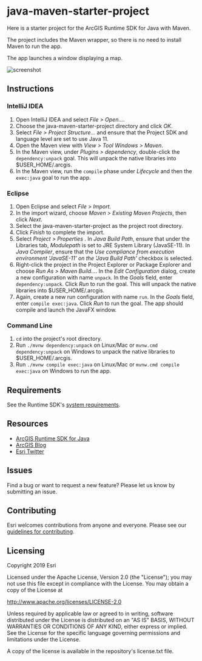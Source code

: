 # java-maven-starter-project

Here is a starter project for the ArcGIS Runtime SDK for Java with Maven.

The project includes the Maven wrapper, so there is no need to install Maven to run the app.

The app launches a window displaying a map.

![screenshot](screenshot.png)

## Instructions

### IntelliJ IDEA

1. Open IntelliJ IDEA and select _File > Open..._.
2. Choose the java-maven-starter-project directory and click _OK_.
3. Select _File > Project Structure..._ and ensure that the Project SDK and language level are set to use Java 11.
4. Open the Maven view with _View > Tool Windows > Maven_.
5. In the Maven view, under _Plugins > dependency_, double-click the `dependency:unpack` goal. This will unpack the native libraries into $USER_HOME/.arcgis.
6. In the Maven view, run the `compile` phase under _Lifecycle_ and then the `exec:java` goal to run the app.

### Eclipse

1. Open Eclipse and select _File > Import_.
2. In the import wizard, choose _Maven > Existing Maven Projects_, then click _Next_.
3. Select the java-maven-starter-project as the project root directory.
4. Click _Finish_ to complete the import.
5. Select _Project > Properties_ . In _Java Build Path_, ensure that under the Libraries tab, _Modulepath_ is set to JRE System Library (JavaSE-11). In _Java Compiler_, ensure that the _Use compliance from execution environment 'JavaSE-11' on the 'Java Build Path'_ checkbox is selected.
6. Right-click the project in the Project Explorer or Package Explorer and choose _Run As > Maven Build..._. In the _Edit Configuration_ dialog, create a new configuration with name `unpack`. In the _Goals_ field, enter `dependency:unpack`. Click _Run_ to run the goal. This will unpack the native libraries into $USER_HOME/.arcgis.
7. Again, create a new run configuration with name `run`. In the _Goals_ field, enter `compile exec:java`. Click _Run_ to run the goal. The app should compile and launch the JavaFX window.

### Command Line

1. `cd` into the project's root directory.
2. Run `./mvnw dependency:unpack` on Linux/Mac or `mvnw.cmd dependency:unpack` on Windows to unpack the native libraries to $USER_HOME/.arcgis.
3. Run `./mvnw compile exec:java` on Linux/Mac or `mvnw.cmd compile exec:java` on Windows to run the app.

## Requirements

See the Runtime SDK's [system requirements](https://developers.arcgis.com/java/reference/system-requirements/).

## Resources

* [ArcGIS Runtime SDK for Java](https://developers.arcgis.com/java/)  
* [ArcGIS Blog](https://blogs.esri.com/esri/arcgis/)  
* [Esri Twitter](https://twitter.com/esri)  

## Issues

Find a bug or want to request a new feature?  Please let us know by submitting an issue.

## Contributing

Esri welcomes contributions from anyone and everyone. Please see our [guidelines for contributing](https://github.com/esri/contributing).

## Licensing

Copyright 2019 Esri

Licensed under the Apache License, Version 2.0 (the "License"); you may not 
use this file except in compliance with the License. You may obtain a copy 
of the License at

http://www.apache.org/licenses/LICENSE-2.0

Unless required by applicable law or agreed to in writing, software 
distributed under the License is distributed on an "AS IS" BASIS, WITHOUT 
WARRANTIES OR CONDITIONS OF ANY KIND, either express or implied. See the 
License for the specific language governing permissions and limitations 
under the License.

A copy of the license is available in the repository's license.txt file.
